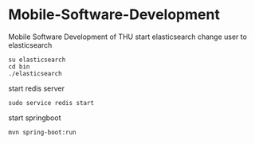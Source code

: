 # Mobile-Software-Development
Mobile Software Development of THU
start elasticsearch
change user to elasticsearch
```
su elasticsearch
cd bin
./elasticsearch
```

start redis server
```
sudo service redis start
```

start springboot
```
mvn spring-boot:run
```
